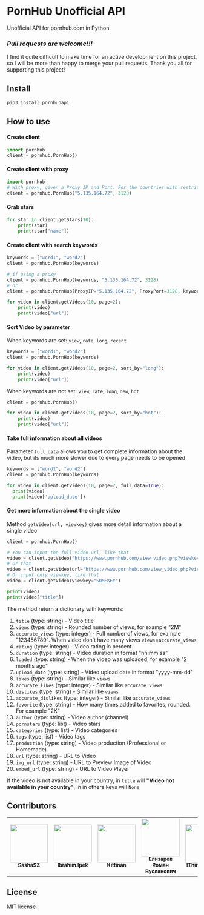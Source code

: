 # PornHub Unofficial API

Unofficial API for pornhub.com in Python

### *Pull requests are welcome!!!*

I find it quite difficult to make time for an active development on this project, so I will be more than happy to merge your pull requests. Thank you all for supporting this project!

## Install

```bash
pip3 install pornhubapi
```

## How to use

#### Create client

```python
import pornhub
client = pornhub.PornHub()
```

#### Create client with proxy

```python
import pornhub
# With proxy, given a Proxy IP and Port. For the countries with restricted access like Turkey, etc.
client = pornhub.PornHub("5.135.164.72", 3128)
```

#### Grab stars

```python
for star in client.getStars(10):
    print(star)
    print(star["name"])
```

#### Create client with search keywords

```python
keywords = ["word1", "word2"]
client = pornhub.PornHub(keywords)

# if using a proxy
client = pornhub.PornHub(keywords, "5.135.164.72", 3128)
# or
client = pornhub.PornHub(ProxyIP="5.135.164.72", ProxyPort=3128, keywords=["word1", "word2"])

for video in client.getVideos(10, page=2):
    print(video)
    print(video["url"])
```

#### Sort Video by parameter

When keywords are set: `view`, `rate`, `long`, `recent` 
```python
keywords = ["word1", "word2"]
client = pornhub.PornHub(keywords)

for video in client.getVideos(10, page=2, sort_by="long"):
    print(video)
    print(video["url"])
```

When keywords are not set: `view`, `rate`, `long`, `new`, `hot`
```python
client = pornhub.PornHub()

for video in client.getVideos(10, page=2, sort_by="hot"):
    print(video)
    print(video["url"])
```

#### Take full information about all videos
Parameter `full_data` allows you to get complete information about the video, but its much more slower due to every page needs to be opened

```python
keywords = ["word1", "word2"]
client = pornhub.PornHub(keywords)

for video in client.getVideos(10, page=2, full_data=True):
  print(video)
  print(video['upload_date'])
```


#### Get more information about the single video

Method `getVideo(url, viewkey)` gives more detail information about a single video

```python
client = pornhub.PornHub()

# You can input the full video url, like that
video = client.getVideo("https://www.pornhub.com/view_video.php?viewkey=SOMEKEY")
# Or that
video = client.getVideo(url="https://www.pornhub.com/view_video.php?viewkey=SOMEKEY")
# Or input only viewkey, like that
video = client.getVideo(viewkey="SOMEKEY")

print(video)
print(video["title"])
```

The method return a dictionary with keywords:
1. `title` (type: string) - Video title
2. `views` (type: string) - Rounded number of views, for example "2M"
3. `accurate_views` (type: integer) - Full number of views, for example "123456789". When video don't have many views `views`=`accurate_views`
4. `rating` (type: integer) - Video rating in percent
5. `duration` (type: string) - Video duration in format "hh:mm:ss"
6. `loaded` (type: string) - When the video was uploaded, for example "2 months ago"
7. `upload_date` (type: string) - Video upload date in format "yyyy-mm-dd"
8. `likes` (type: string) - Similar like `views`
9. `accurate_likes` (type: integer) - Similar like `accurate_views`
10. `dislikes` (type: string) - Similar like `views`
11. `accurate_dislikes` (type: integer) - Similar like `accurate_views`
12. `favorite` (type: string) - How many times added to favorites, rounded. For example "2K"
13. `author` (type: string) - Video author (channel)
14. `pornstars` (type: list) - Video stars
15. `categories` (type: list) - Video categories
16. `tags` (type: list) - Video tags
17. `production` (type: string) - Video production (Professional or Homemade)
19. `url` (type: string) - URL to Video
18. `img_url` (type: string) - URL to Preview Image of Video
19. `embed_url` (type: string) - URL to Video Player

If the video is not available in your country, in `title` will **"Video not available in your country"**, in in others keys will `None`

## Contributors

<table>
  <tr>
    <td align="center"><a href="https://github.com/SashaSZ"><img src="https://avatars.githubusercontent.com/u/88130296?v=4" width="100px;" alt=""/><br /><sub><b>SashaSZ</b></sub></a><br /></td>
    <td align="center"><a href="https://github.com/CprogrammerIbrahim"><img src="https://avatars1.githubusercontent.com/u/40497100?s=400&v=4" width="100px;" alt=""/><br /><sub><b>Ibrahim Ipek</b></sub></a><br /></td>
    <td align="center"><a href="https://github.com/kittinan"><img src="https://avatars0.githubusercontent.com/u/144775?s=400&v=4" width="100px;" alt=""/><br /><sub><b>Kittinan</b></sub></a><br /></td>
    <td align="center"><a href="https://github.com/fantomnotabene"><img src="https://avatars2.githubusercontent.com/u/9576189?s=460&u=7a9639ad287e7070220b22975dbab87b0228611f&v=4" width="100px;" alt=""/><br /><sub><b>Елизаров Роман Русланович</b></sub></a><br /></td>
    <td align="center"><a href="https://github.com/IThinkImOKAY"><img src="https://avatars3.githubusercontent.com/u/61555147?s=460&u=34c57df77de20121b0e298effe4092e32dd16ee1&v=4" width="100px;" alt=""/><br /><sub><b>IThinkImOKAY</b></sub></a><br /></td>
  </tr>
<table>

## License

MIT license
